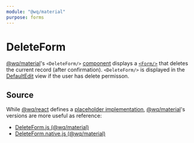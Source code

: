 ```yaml
---
module: "@wq/material"
purpose: forms
---
```


# DeleteForm

[@wq/material]'s `<DeleteForm/>` [component] displays a [`<Form/>`][Form] that deletes the current record (after confirmation).  `<DeleteForm/>` is displayed in the [DefaultEdit][DefaultEdit] view if the user has delete permisson.

## Source

While [@wq/react] defines a [placeholder implementation][react-src], [@wq/material]'s versions are more useful as reference:

 * [DeleteForm.js (@wq/material)][material-src]
 * [DeleteForm.native.js (@wq/material)][material-native-src]

[component]: ./index.md
[@wq/react]: ../@wq/react.md
[@wq/material]: ../@wq/material.md
[Form]: ./Form.md
[DefaultEdit]: ../views/DefaultEdit.md

[react-src]: https://github.com/wq/wq.app/blob/main/packages/react/src/components/DeleteForm.js
[material-src]: https://github.com/wq/wq.app/blob/main/packages/material/src/components/DeleteForm.js
[material-native-src]: https://github.com/wq/wq.app/blob/main/packages/material/src/components/DeleteForm.native.js


